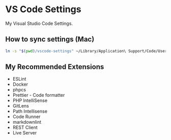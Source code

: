 # VS Code Settings

My Visual Studio Code Settings.

## How to sync settings (Mac)

```bash
ln -s "$(pwd)/vscode-settings" ~/Library/Application\ Support/Code/User
```

## My Recommended Extensions

- ESLint
- Docker
- phpcs
- Prettier - Code formatter
- PHP IntelliSense
- GitLens
- Path Intellisense
- Code Runner
- markdownlint
- REST Client
- Live Server
